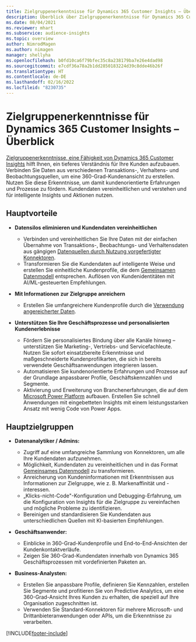 ```yaml
---
title: Zielgruppenerkenntnisse für Dynamics 365 Customer Insights – Überblick
description: Überblick über Zielgruppenerkenntnisse für Dynamics 365 Customer Insights.
ms.date: 08/04/2021
ms.reviewer: mhart
ms.subservice: audience-insights
ms.topic: overview
author: NimrodMagen
ms.author: nimagen
manager: shellyha
ms.openlocfilehash: b0fd10ca6f79bfec35c8a238179ba7e26e4dad98
ms.sourcegitcommit: e7cdf36a78a2b1dd2850183224d39c8dde46b26f
ms.translationtype: HT
ms.contentlocale: de-DE
ms.lasthandoff: 02/16/2022
ms.locfileid: "8230735"
---
```

# <a name="audience-insights-for-dynamics-365-customer-insights-overview"></a>Zielgruppenerkenntnisse für Dynamics 365 Customer Insights – Überblick

[Zielgruppenerkenntnisse, eine Fähigkeit von Dynamics 365 Customer Insights](https://dynamics.microsoft.com/ai/customer-insights/audience-insights-capability/) hilft Ihnen, ein tieferes Verständnis für Ihre Kunden aufzubauen. Verbinden Sie Daten aus verschiedenen Transaktions-, Verhaltens- und Beobachtungsquellen, um eine 360-Grad-Kundenansicht zu erstellen. Nutzen Sie diese Erkenntnisse, um damit kundenorientierte Erfahrungen und Prozesse zu fördern. Kundendaten vereinheitlichen und verstehen und für intelligente Insights und Aktionen nutzen.

## <a name="main-benefits"></a>Hauptvorteile 

- **Datensilos eliminieren und Kundendaten vereinheitlichen**

  - Verbinden und vereinheitlichen Sie Ihre Daten mit der einfachen Übernahme von Transaktions-, Beobachtungs- und Verhaltensdaten aus gängigen [Datenquellen durch Nutzung vorgefertigter Konnektoren](data-sources.md).
  - Transformieren Sie die Kundendaten auf intelligente Weise und erstellen Sie einheitliche Kundenprofile, die dem [Gemeinsamen Datenmodell](/common-data-model/) entsprechen. Auflösen von Kundenidentitäten mit AI/ML-gesteuerten Empfehlungen.

- **Mit Informationen zur Zielgruppe anreichern**

  - Erstellen Sie umfangreichere Kundenprofile durch die [Verwendung angereicherter Daten](enrichment-hub.md).  

- **Unterstützen Sie Ihre Geschäftsprozesse und personalisierten Kundenerlebnisse**

  - Fördern Sie personalisiertes Bindung über alle Kanäle hinweg – unterstützen Sie Marketing-, Vertriebs- und Servicefachleute. Nutzen Sie sofort einsatzbereite Erkenntnisse und maßgeschneiderte Kundenprofilkarten, die sich in bereits verwendete Geschäftsanwendungen integrieren lassen.
  - Automatisieren Sie kundenorientierte Erfahrungen und Prozesse auf der Grundlage anpassbarer Profile, Geschäftskennzahlen und Segmente.
  - Aktivierung und Erweiterung von Branchenerfahrungen, die auf dem [Microsoft Power Platform](https://powerplatform.microsoft.com/) aufbauen. Erstellen Sie schnell Anwendungen mit eingebetteten Insights mit einem leistungsstarken Ansatz mit wenig Code von Power Apps.  

## <a name="key-audiences"></a>Hauptzielgruppen

- **Datenanalytiker / Admins:**

  - Zugriff auf eine umfangreiche Sammlung von Konnektoren, um alle Ihre Kundendaten aufzunehmen.
  - Möglichkeit, Kundendaten zu vereinheitlichen und in das Format [Gemeinsames Datenmodell](/common-data-model/) zu transformieren.
  - Anreicherung von Kundeninformationen mit Erkenntnissen aus Informationen zur Zielgruppe, wie z. B. Markenaffinität und -interessen.
  - „Klicks-nicht-Code"-Konfiguration und Debugging-Erfahrung, um die Konfiguration von Insights für die Zielgruppe zu vereinfachen und mögliche Probleme zu identifizieren.
  - Bereinigen und standardisieren Sie Kundendaten aus unterschiedlichen Quellen mit KI-basierten Empfehlungen.  

- **Geschäftsanwender:**

  - Einblicke in 360-Grad-Kundenprofile und End-to-End-Ansichten der Kundenkontaktverläufe.
  - Zeigen Sie 360-Grad-Kundendaten innerhalb von Dynamics 365 Geschäftsprozessen mit vordefinierten Paketen an.

- **Business-Analysten:**

  - Erstellen Sie anpassbare Profile, definieren Sie Kennzahlen, erstellen Sie Segmente und profitieren Sie von Predictive Analytics, um eine 360-Grad-Ansicht Ihres Kunden zu erhalten, die speziell auf Ihre Organisation zugeschnitten ist.  
  - Verwenden Sie Standard-Konnektoren für mehrere Microsoft- und Drittanbieteranwendungen oder APIs, um die Erkenntnisse zu verarbeiten.

[!INCLUDE[footer-include](../includes/footer-banner.md)]